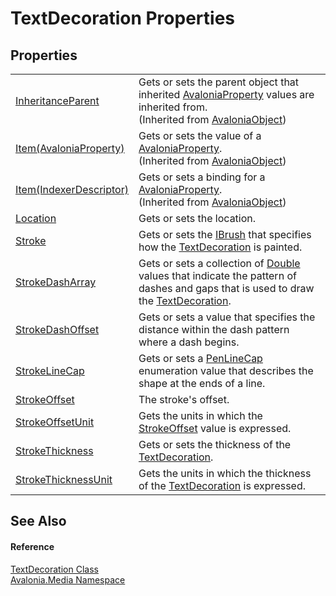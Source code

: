 # TextDecoration Properties




## Properties
<table>
<tr>
<td><a href="P_Avalonia_AvaloniaObject_InheritanceParent">InheritanceParent</a></td>
<td>Gets or sets the parent object that inherited <a href="T_Avalonia_AvaloniaProperty">AvaloniaProperty</a> values are inherited from.<br />(Inherited from <a href="T_Avalonia_AvaloniaObject">AvaloniaObject</a>)</td>
</tr>
<tr>
<td><a href="P_Avalonia_AvaloniaObject_Item">Item(AvaloniaProperty)</a></td>
<td>Gets or sets the value of a <a href="T_Avalonia_AvaloniaProperty">AvaloniaProperty</a>.<br />(Inherited from <a href="T_Avalonia_AvaloniaObject">AvaloniaObject</a>)</td>
</tr>
<tr>
<td><a href="P_Avalonia_AvaloniaObject_Item_1">Item(IndexerDescriptor)</a></td>
<td>Gets or sets a binding for a <a href="T_Avalonia_AvaloniaProperty">AvaloniaProperty</a>.<br />(Inherited from <a href="T_Avalonia_AvaloniaObject">AvaloniaObject</a>)</td>
</tr>
<tr>
<td><a href="P_Avalonia_Media_TextDecoration_Location">Location</a></td>
<td>Gets or sets the location.</td>
</tr>
<tr>
<td><a href="P_Avalonia_Media_TextDecoration_Stroke">Stroke</a></td>
<td>Gets or sets the <a href="T_Avalonia_Media_IBrush">IBrush</a> that specifies how the <a href="T_Avalonia_Media_TextDecoration">TextDecoration</a> is painted.</td>
</tr>
<tr>
<td><a href="P_Avalonia_Media_TextDecoration_StrokeDashArray">StrokeDashArray</a></td>
<td>Gets or sets a collection of <a href="https://learn.microsoft.com/dotnet/api/system.double" target="_blank" rel="noopener noreferrer">Double</a> values that indicate the pattern of dashes and gaps that is used to draw the <a href="T_Avalonia_Media_TextDecoration">TextDecoration</a>.</td>
</tr>
<tr>
<td><a href="P_Avalonia_Media_TextDecoration_StrokeDashOffset">StrokeDashOffset</a></td>
<td>Gets or sets a value that specifies the distance within the dash pattern where a dash begins.</td>
</tr>
<tr>
<td><a href="P_Avalonia_Media_TextDecoration_StrokeLineCap">StrokeLineCap</a></td>
<td>Gets or sets a <a href="T_Avalonia_Media_PenLineCap">PenLineCap</a> enumeration value that describes the shape at the ends of a line.</td>
</tr>
<tr>
<td><a href="P_Avalonia_Media_TextDecoration_StrokeOffset">StrokeOffset</a></td>
<td>The stroke's offset.</td>
</tr>
<tr>
<td><a href="P_Avalonia_Media_TextDecoration_StrokeOffsetUnit">StrokeOffsetUnit</a></td>
<td>Gets the units in which the <a href="P_Avalonia_Media_TextDecoration_StrokeOffset">StrokeOffset</a> value is expressed.</td>
</tr>
<tr>
<td><a href="P_Avalonia_Media_TextDecoration_StrokeThickness">StrokeThickness</a></td>
<td>Gets or sets the thickness of the <a href="T_Avalonia_Media_TextDecoration">TextDecoration</a>.</td>
</tr>
<tr>
<td><a href="P_Avalonia_Media_TextDecoration_StrokeThicknessUnit">StrokeThicknessUnit</a></td>
<td>Gets the units in which the thickness of the <a href="T_Avalonia_Media_TextDecoration">TextDecoration</a> is expressed.</td>
</tr>
</table>

## See Also


#### Reference
<a href="T_Avalonia_Media_TextDecoration">TextDecoration Class</a>  
<a href="N_Avalonia_Media">Avalonia.Media Namespace</a>  
